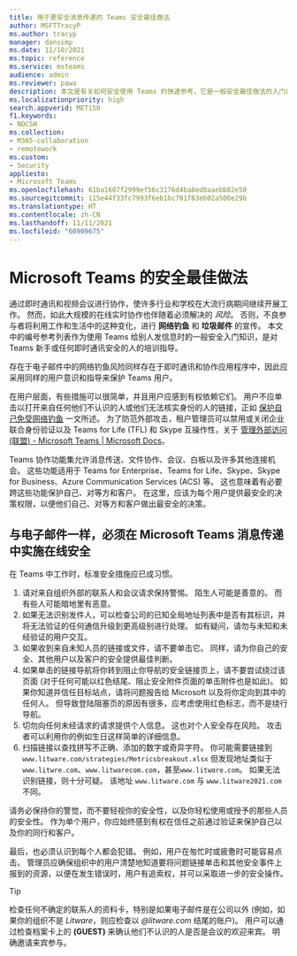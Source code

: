 ```yaml
---
title: 用于更安全消息传递的 Teams 安全最佳做法
author: MSFTTracyP
ms.author: tracyp
manager: dansimp
ms.date: 11/10/2021
ms.topic: reference
ms.service: msteams
audience: admin
ms.reviewer: pawa
description: 本文是有关如何安全使用 Teams 的快速参考，它是一般安全最佳做法的入门读物，也是培训用户安全信息的提示。
ms.localizationpriority: high
search.appverid: MET150
f1.keywords:
- NOCSH
ms.collection:
- M365-collaboration
- remotework
ms.custom:
- Security
appliesto:
- Microsoft Teams
ms.openlocfilehash: 61ba1607f2999ef56c3176d4ba8ed0aaebb82e50
ms.sourcegitcommit: 115e44f33fc7993f6eb1bc781f83eb02a506e29b
ms.translationtype: HT
ms.contentlocale: zh-CN
ms.lasthandoff: 11/11/2021
ms.locfileid: "60909675"
---
```

# <a name="security-best-practices-for-microsoft-teams"></a>Microsoft Teams 的安全最佳做法

通过即时通讯和视频会议进行协作，使许多行业和学校在大流行病期间继续开展工作。 然而，如此大规模的在线实时协作也伴随着必须解决的 *风险*。 否则，不良参与者将利用工作和生活中的这种变化，进行 **网络钓鱼** 和 **垃圾邮件** 的宣传。 本文中的编号参考列表作为使用 Teams 给别人发信息时的一般安全入门知识，是对 Teams 新手或任何即时通讯安全的人的培训指导。

存在于电子邮件中的网络钓鱼风险同样存在于即时通讯和协作应用程序中，因此应采用同样的用户意识和指导来保护 Teams 用户。

在用户层面，有些措施可以很简单，并且用户应感到有权依赖它们。 用户不应单击以打开来自任何他们不认识的人或他们无法核实身份的人的链接，正如 [保护自己免受网络钓鱼](https://support.microsoft.com/en-us/windows/protect-yourself-from-phishing-0c7ea947-ba98-3bd9-7184-430e1f860a44) 一文所述。 为了防范外部攻击，租户管理员可以禁用或关闭企业联合身份验证以及 Teams for Life (TFL) 和 Skype 互操作性，关于 [管理外部访问 (联盟) - Microsoft Teams | Microsoft Docs](/microsoftteams/manage-external-access)。

Teams 协作功能集允许消息传送、文件协作、会议、白板以及许多其他连接机会。 这些功能适用于 Teams for Enterprise、Teams for Life、Skype、Skype for Business、Azure Communication Services (ACS) 等。 这也意味着有必要跨这些功能保护自己、对等方和客户。 在这里，应该为每个用户提供最安全的决策权限，以便他们自己、对等方和客户做出最安全的决策。

## <a name="just-as-with-email-online-safety-must-be-practiced-in-microsoft-teams-messaging"></a>与电子邮件一样，必须在 Microsoft Teams 消息传递中实施在线安全

在 Teams 中工作时，标准安全措施应已成习惯。

1. 请对来自组织外部的联系人和会议请求保持警惕。 陌生人可能是善意的。 而有些人可能暗地里有恶意。
2. 如果无法识别发件人，可以检查公司的已知全局地址列表中是否有其标识，并将无法验证的任何通信升级到更高级别进行处理。 如有疑问，请勿与未知和未经验证的用户交互。
3. 如果收到来自未知人员的链接或文件，请不要单击它。 同样，请为你自己的安全、其他用户以及客户的安全提供最佳判断。
4. 如果单击的链接导航将你转到阻止你导航的安全链接页上，请不要尝试绕过该页面 (对于任何可能以红色结尾、阻止安全附件页面的单击附件也是如此)。 如果你知道并信任目标站点，请将问题报告给 Microsoft 以及将你定向到其中的任何人。 但导致登陆阻塞页的原因有很多，应考虑使用红色标志，而不是绕行导航。
5. 切勿向任何未经请求的请求提供个人信息。 这也对个人安全存在风险。 攻击者可以利用你的例如生日这样简单的详细信息。
6. 扫描链接以查找拼写不正确、添加的数字或奇异字符。 你可能需要链接到 `www.litware.com/strategies/Metricsbreakout.xlsx` 但发现地址类似于 `www.litwre.com`、`www.litwarecom.com`，甚至`www.litwαre.com`。 如果无法识别链接，则十分可疑。 该地址 `www.litware.com` 与 `www.litware2021.com` 不同。

请务必保持你的警觉，而不要轻视你的安全性，以及你轻松使用或授予的那些人员的安全性。 作为单个用户，你应始终感到有权在信任之前通过验证来保护自己以及你的同行和客户。

最后，也必须认识到每个人都会犯错。 例如，用户在匆忙时或疲惫时可能容易点击。 管理员应确保组织中的用户清楚地知道要将问题链接单击和其他安全事件上报到的资源，以便在发生错误时，用户有追索权，并可以采取进一步的安全操作。

> [!TIP]
> 检查任何不确定的联系人的资料卡，特别是如果电子邮件是在公司以外 (例如，如果你的组织不是 *Litware*，则应检查以 *@litware.com* 结尾的账户)。 用户可以通过检查档案卡上的 **(GUEST)** 来确认他们不认识的人是否是会议的欢迎来宾。 明确邀请来宾参与。